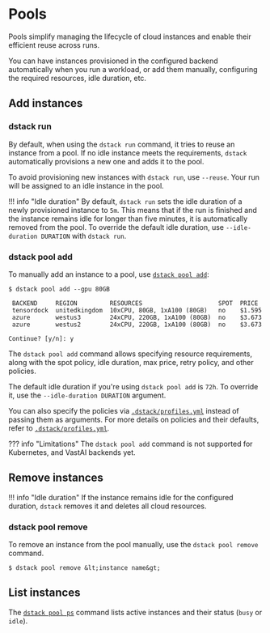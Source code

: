 # Pools

Pools simplify managing the lifecycle of cloud instances and enable their efficient reuse across runs.

You can have instances provisioned in the configured backend automatically when you run a workload, or add them
manually, configuring the required resources, idle duration, etc.

## Add instances

### dstack run

By default, when using the `dstack run` command, it tries to reuse an instance from a pool. If no idle instance meets the
requirements, `dstack` automatically provisions a new one and adds it to the pool.

To avoid provisioning new instances with `dstack run`, use `--reuse`. Your run will be assigned to an idle instance in 
the pool.

!!! info "Idle duration"
    By default, `dstack run` sets the idle duration of a newly provisioned instance to `5m`.
    This means that if the run is finished and the instance remains idle for longer than five minutes, it is automatically
    removed from the pool. To override the default idle duration, use  `--idle-duration DURATION` with `dstack run`.

### dstack pool add 

To manually add an instance to a pool, use [`dstack pool add`](../reference/cli/index.md#dstack-pool-add):

<div class="termy">

```shell
$ dstack pool add --gpu 80GB

 BACKEND     REGION         RESOURCES                     SPOT  PRICE
 tensordock  unitedkingdom  10xCPU, 80GB, 1xA100 (80GB)   no    $1.595
 azure       westus3        24xCPU, 220GB, 1xA100 (80GB)  no    $3.673
 azure       westus2        24xCPU, 220GB, 1xA100 (80GB)  no    $3.673
 
Continue? [y/n]: y
```

</div>

The `dstack pool add` command allows specifying resource requirements, along with the spot policy, idle duration, max
price, retry policy, and other policies.

The default idle duration if you're using `dstack pool add` is `72h`. To override it, use the `--idle-duration DURATION` argument.

[//]: # (TODO: Mention the retry policy)

You can also specify the policies via [`.dstack/profiles.yml`](../reference/profiles.yml.md) instead of passing them as arguments.
For more details on policies and their defaults, refer to [`.dstack/profiles.yml`](../reference/profiles.yml.md).

??? info "Limitations"
    The `dstack pool add` command is not supported for Kubernetes, and VastAI backends yet.

## Remove instances

!!! info "Idle duration"
    If the instance remains idle for the configured duration, `dstack` removes it and deletes all cloud resources.

### dstack pool remove

To remove an instance from the pool manually, use the `dstack pool remove` command. 

<div class="termy">

```shell
$ dstack pool remove &lt;instance name&gt;
```

</div>

## List instances 

The [`dstack pool ps`](../reference/cli/index.md#dstack-pool-ps) command lists active instances and their status (`busy`
or `idle`).

[//]: # (#### Manage pools)

[//]: # (TBA)

